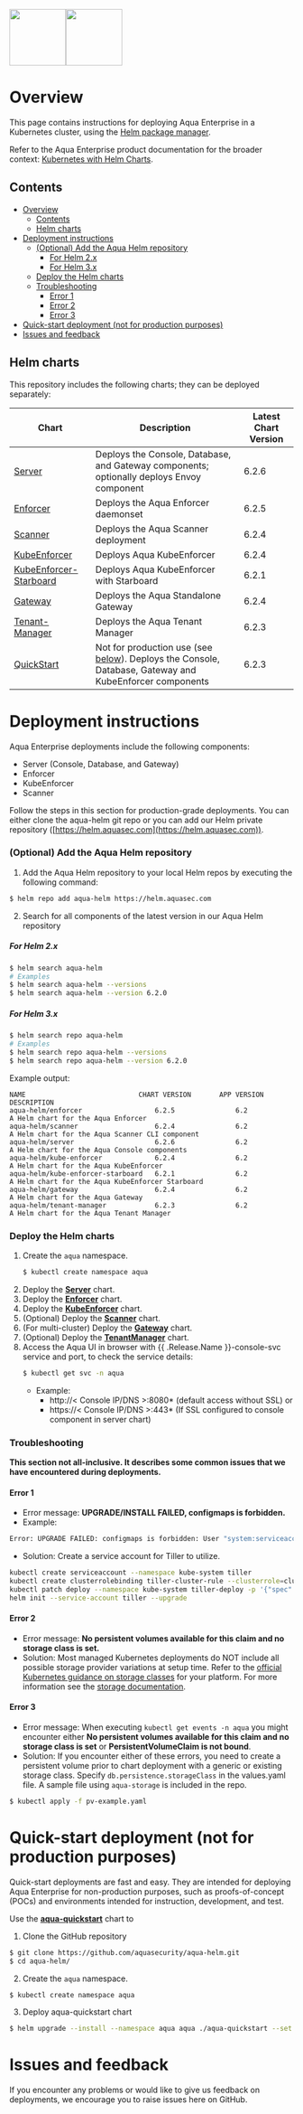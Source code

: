 <img src="https://avatars3.githubusercontent.com/u/12783832?s=200&v=4" height="100" width="100" /><img src="https://avatars3.githubusercontent.com/u/15859888?s=200&v=4" width="100" height="100"/>

# Overview

This page contains instructions for deploying Aqua Enterprise in a Kubernetes cluster, using the [Helm package manager](https://helm.sh/).

Refer to the Aqua Enterprise product documentation for the broader context: [Kubernetes with Helm Charts](https://docs.aquasec.com/v6.2/docs/kubernetes-with-helm).

## Contents

- [Overview](#overview)
  - [Contents](#contents)
  - [Helm charts](#helm-charts)
- [Deployment instructions](#deployment-instructions)
    - [(Optional) Add the Aqua Helm repository](#optional-add-the-aqua-helm-repository)
        - [For Helm 2.x](#for-helm-2x)
        - [For Helm 3.x](#for-helm-3x)
    - [Deploy the Helm charts](#deploy-the-helm-charts)
    - [Troubleshooting](#troubleshooting)
      - [Error 1](#error-1)
      - [Error 2](#error-2)
      - [Error 3](#error-3)
- [Quick-start deployment (not for production purposes)](#quick-start-deployment-not-for-production-purposes)
- [Issues and feedback](#issues-and-feedback)

## Helm charts

This repository includes the following charts; they can be deployed separately:

| Chart | Description | Latest Chart Version |
|-|-|-|
| [Server](server/) | Deploys the Console, Database, and Gateway components; optionally deploys Envoy component | 6.2.6 |
| [Enforcer](enforcer/) | Deploys the Aqua Enforcer daemonset | 6.2.5 |
| [Scanner](scanner/)  | Deploys the Aqua Scanner deployment | 6.2.4 |
| [KubeEnforcer](kube-enforcer/)| Deploys Aqua KubeEnforcer | 6.2.4 |
| [KubeEnforcer-Starboard](kube-enforcer-starboard/)| Deploys Aqua KubeEnforcer with Starboard | 6.2.1 |
| [Gateway](gateway)| Deploys the Aqua Standalone Gateway | 6.2.4 |
| [Tenant-Manager](tenant-manager/)| Deploys the Aqua Tenant Manager | 6.2.3 |
| [QuickStart](aqua-quickstart/ )| Not for production use (see [below](#quick-start-deployment-not-for-production-purposes)). Deploys the Console, Database, Gateway and KubeEnforcer components | 6.2.3 |


# Deployment instructions

Aqua Enterprise deployments include the following components:
- Server (Console, Database, and Gateway)
- Enforcer
- KubeEnforcer
- Scanner

Follow the steps in this section for production-grade deployments. You can either clone the aqua-helm git repo or you can add our Helm private repository ([https://helm.aquasec.com](https://helm.aquasec.com)).

### (Optional) Add the Aqua Helm repository

1. Add the Aqua Helm repository to your local Helm repos by executing the following command:
```bash
$ helm repo add aqua-helm https://helm.aquasec.com
```

2. Search for all components of the latest version in our Aqua Helm repository

##### For Helm 2.x
```bash
$ helm search aqua-helm
# Examples
$ helm search aqua-helm --versions
$ helm search aqua-helm --version 6.2.0
```

##### For Helm 3.x
```bash
$ helm search repo aqua-helm
# Examples
$ helm search repo aqua-helm --versions
$ helm search repo aqua-helm --version 6.2.0
```

Example output:
```csv
NAME                            CHART VERSION       APP VERSION         DESCRIPTION
aqua-helm/enforcer                  6.2.5               6.2                 A Helm chart for the Aqua Enforcer
aqua-helm/scanner                   6.2.4               6.2                 A Helm chart for the Aqua Scanner CLI component
aqua-helm/server                    6.2.6               6.2                 A Helm chart for the Aqua Console components
aqua-helm/kube-enforcer             6.2.4               6.2                 A Helm chart for the Aqua KubeEnforcer
aqua-helm/kube-enforcer-starboard   6.2.1               6.2                 A Helm chart for the Aqua KubeEnforcer Starboard
aqua-helm/gateway                   6.2.4               6.2                 A Helm chart for the Aqua Gateway
aqua-helm/tenant-manager            6.2.3               6.2                 A Helm chart for the Aqua Tenant Manager
```

### Deploy the Helm charts

1. Create the `aqua` namespace.
    ```bash
    $ kubectl create namespace aqua
    ```
2. Deploy the [**Server**](server/) chart.
3. Deploy the [**Enforcer**](enforcer/) chart.
4. Deploy the [**KubeEnforcer**](kube-enforcer/) chart.
5. (Optional) Deploy the [**Scanner**](scanner/) chart.
6. (For multi-cluster) Deploy the [**Gateway**](gateway/) chart.
7. (Optional) Deploy the [**TenantManager**](tenant-manager/) chart.
8. Access the Aqua UI in browser with {{ .Release.Name }}-console-svc service and port, to check the service details:
      ```bash
      $ kubectl get svc -n aqua
      ```
     * Example:
       * http://< Console IP/DNS >:8080* (default access without SSL) or
       * https://< Console IP/DNS >:443* (If SSL configured to console component in server chart)
### Troubleshooting

**This section not all-inclusive. It describes some common issues that we have encountered during deployments.**

#### Error 1

* Error message: **UPGRADE/INSTALL FAILED, configmaps is forbidden.**
* Example:

```bash
Error: UPGRADE FAILED: configmaps is forbidden: User "system:serviceaccount:kube-system:default" cannot list configmaps in the namespace "kube-system"
```

* Solution: Create a service account for Tiller to utilize.
```bash
kubectl create serviceaccount --namespace kube-system tiller
kubectl create clusterrolebinding tiller-cluster-rule --clusterrole=cluster-admin --serviceaccount=kube-system:tiller
kubectl patch deploy --namespace kube-system tiller-deploy -p '{"spec":{"template":{"spec":{"serviceAccount":"tiller"}}}}'
helm init --service-account tiller --upgrade
```

#### Error 2

* Error message: **No persistent volumes available for this claim and no storage class is set.**
* Solution: Most managed Kubernetes deployments do NOT include all possible storage provider variations at setup time. Refer to the [official Kubernetes guidance on storage classes](https://kubernetes.io/docs/concepts/storage/storage-classes/) for your platform. 
For more information see the [storage documentation](docs/storage.md).

#### Error 3

* Error message: When executing `kubectl get events -n aqua` you might encounter either **No persistent volumes available for this claim and no storage class is set** or 
**PersistentVolumeClaim is not bound**.
* Solution: If you encounter either of these errors, you need to create a persistent volume prior to chart deployment with a generic or existing storage class. Specify `db.persistence.storageClass` in the values.yaml file. A sample file using `aqua-storage` is included in the repo.

```bash
$ kubectl apply -f pv-example.yaml
```

# Quick-start deployment (not for production purposes)

Quick-start deployments are fast and easy. 
They are intended for deploying Aqua Enterprise for non-production purposes, such as proofs-of-concept (POCs) and environments intended for instruction, development, and test.

Use the [**aqua-quickstart**](aqua-quickstart) chart to 

  1. Clone the GitHub repository
  ```bash
  $ git clone https://github.com/aquasecurity/aqua-helm.git
  $ cd aqua-helm/
  ```

  2. Create the `aqua` namespace.
  ```bash
  $ kubectl create namespace aqua
  ```

  3. Deploy aqua-quickstart chart
  ```bash
  $ helm upgrade --install --namespace aqua aqua ./aqua-quickstart --set imageCredentials.username=<>,imageCredentials.password=<>
  ```

# Issues and feedback

If you encounter any problems or would like to give us feedback on deployments, we encourage you to raise issues here on GitHub.
